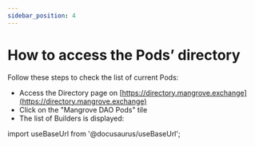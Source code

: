 ```yaml
---
sidebar_position: 4
---
```


# How to access the Pods’ directory

Follow these steps to check the list of current Pods:

* Access the Directory page on [https://directory.mangrove.exchange](https://directory.mangrove.exchange)
* Click on the "Mangrove DAO Pods" tile
* The list of Builders is displayed:

import useBaseUrl from '@docusaurus/useBaseUrl';

<figure><img src={useBaseUrl('/img/assets/dao-pods-directory2.png')} alt="" /><figcaption></figcaption></figure>
